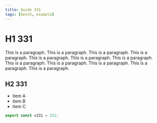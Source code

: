 ```yaml
---
title: Guide 331
tags: [bench, example]
---
```


# H1 331

This is a paragraph. This is a paragraph. This is a paragraph. This is a paragraph. This is a paragraph. This is a paragraph. This is a paragraph. This is a paragraph. This is a paragraph. This is a paragraph. This is a paragraph. This is a paragraph. 

## H2 331

- item A
- item B
- item C

```ts
export const v331 = 331;
```